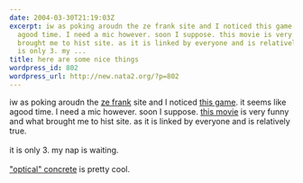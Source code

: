 ```yaml
---
date: 2004-03-30T21:19:03Z
excerpt: iw as poking aroudn the ze frank site and I noticed this game. it seems like
  agood time. I need a mic however. soon I suppose. this movie is very funny and what
  brought me to hist site. as it is linked by everyone and is relatively true. it
  is only 3. my ...
title: here are some nice things
wordpress_id: 802
wordpress_url: http://new.nata2.org/?p=802
---
```


iw as poking aroudn the <a href="http://zefrank.com">ze frank</a> site and I noticed <a href="http://www.zefrank.com/frog/frog.html">this game</a>. it seems like agood time. I need a mic however. soon I suppose. <a href="http://www.zefrank.com/smallworld/">this movie</a> is very funny and what brought me to hist site. as it is linked by everyone and is relatively true. <br/><br/>it is only 3. my nap is waiting. <br/><br/><a href="http://optics.org/articles/news/10/3/10/1">"optical" concrete</a> is pretty cool. 
